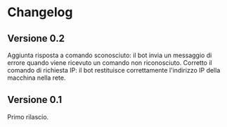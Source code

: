 # Changelog
## Versione 0.2
Aggiunta risposta a comando sconosciuto: il bot invia un messaggio di errore quando viene ricevuto un comando non riconosciuto.
Corretto il comando di richiesta IP: il bot restituisce correttamente l'indirizzo IP della macchina nella rete.

## Versione 0.1
Primo rilascio.